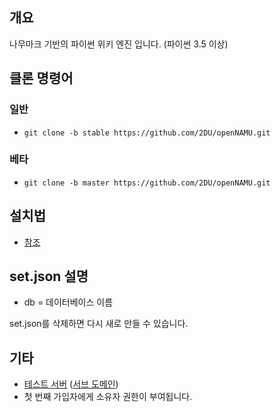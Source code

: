 ﻿## 개요
나무마크 기반의 파이썬 위키 엔진 입니다. (파이썬 3.5 이상)

## 클론 명령어
### 일반
 * `git clone -b stable https://github.com/2DU/openNAMU.git`

### 베타
 * `git clone -b master https://github.com/2DU/openNAMU.git`

## 설치법
 * [참조](http://namu.ml/w/오픈나무%2F설치법)
 
## set.json 설명
 * db = 데이터베이스 이름

set.json를 삭제하면 다시 새로 만들 수 있습니다.

## 기타
 * [테스트 서버](http://namu.ml/) ([서브 도메인](http://kwee.ga))
 * 첫 번째 가입자에게 소유자 권한이 부여됩니다.
